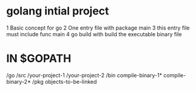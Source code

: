 # golang intial project

1 Basic concept for go
2 One entry file with package main
3 this entry file must include func main
4 go build with build the executable binary file

# IN $GOPATH
/go
    /src
        /your-project-1
        /your-project-2
    /bin
        compile-binary-1*
        compile-binary-2*
    /pkg
        objects-to-be-linked